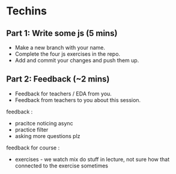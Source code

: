 # Techins

## Part 1: Write some js (5 mins)
  - Make a new branch with your name.
  - Complete the four js exercises in the repo.
  - Add and commit your changes and push them up.

## Part 2: Feedback (~2 mins)
  - Feedback for teachers / EDA from you.
  - Feedback from teachers to you about this session.

feedback :
- pracitce noticing async
- practice filter
- asking more questions plz

feedback for course :
- exercises - we watch mix do stuff in lecture, not sure how that connected to the exercise sometimes
